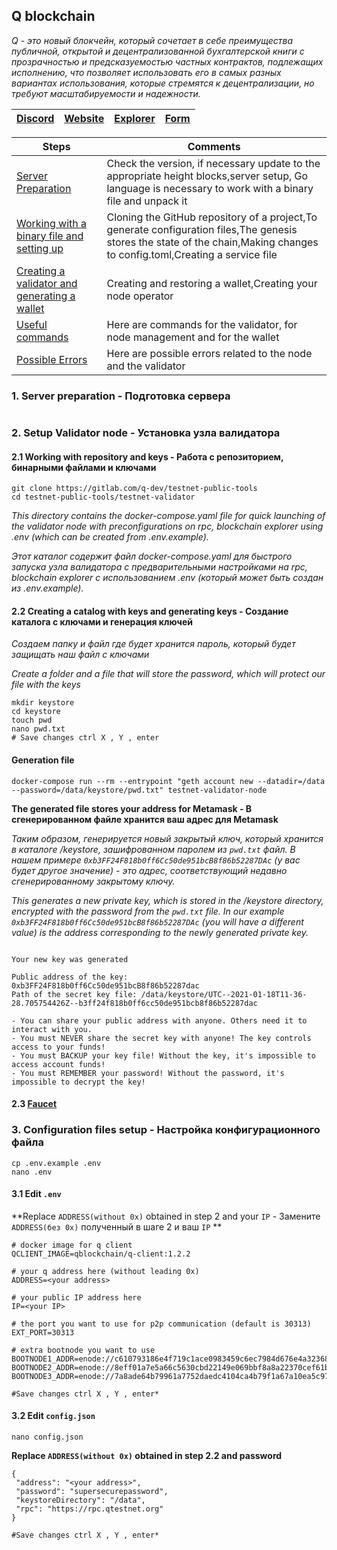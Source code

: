 ## Q blockchain

*Q - это новый блокчейн, который сочетает в себе преимущества публичной, открытой и децентрализованной бухгалтерской книги с прозрачностью и предсказуемостью частных контрактов, подлежащих исполнению, что позволяет использовать его в самых разных вариантах использования, которые стремятся к децентрализации, но требуют масштабируемости и надежности.*

[Discord](https://discord.gg/py7MFZ9g) | [Website](https://q.org/) | [Explorer](https://stats.qtestnet.org/) | [Form](https://itn.qdev.li/)
--- | --- | --- | --- |

Steps | Comments
--- | --- |
[Server Preparation]() | Check the version, if necessary update to the appropriate height blocks,server setup, Go language is necessary to work with a binary file and unpack it
[Working with a binary file and setting up]() | Cloning the GitHub repository of a project,To generate configuration files,The genesis stores the state of the chain,Making changes to config.toml,Creating a service file
[Creating a validator and generating a wallet]() | Creating and restoring a wallet,Creating your node operator
[Useful commands]() | Here are commands for the validator, for node management and for the wallet
[Possible Errors]() | Here are possible errors related to the node and the validator


### 1. Server preparation - Подготовка сервера
```

```

### 2. Setup Validator node - Установка узла валидатора

#### 2.1 Working with repository and keys - Работа с репозиторием, бинарными файлами и ключами
```Shell
git clone https://gitlab.com/q-dev/testnet-public-tools
cd testnet-public-tools/testnet-validator
```
*This directory contains the docker-compose.yaml file for quick launching of the validator node with preconfigurations on rpc, blockchain explorer using .env (which can be created from .env.example).*

*Этот каталог содержит файл docker-compose.yaml для быстрого запуска узла валидатора с предварительными настройками на rpc, blockchain explorer с использованием .env (который может быть создан из .env.example).*

#### 2.2 Creating a catalog with keys and generating keys - Создание каталога с ключами и генерация ключей
*Создаем папку и файл где будет хранится пароль, который будет защищать наш файл с ключами*

*Create a folder and a file that will store the password, which will protect our file with the keys*

```Shell
mkdir keystore 
cd keystore
touch pwd
nano pwd.txt
# Save changes ctrl X , Y , enter
```
#### Generation file

```Shell
docker-compose run --rm --entrypoint "geth account new --datadir=/data --password=/data/keystore/pwd.txt" testnet-validator-node
```

**The generated file stores your address for Metamask - В сгенерированном файле хранится ваш адрес для Metamask**

*Таким образом, генерируется новый закрытый ключ, который хранится в каталоге /keystore, зашифрованном паролем из `pwd.txt` файл. В нашем примере `0xb3FF24F818b0ff6Cc50de951bcB8f86b52287DAc` (у вас будет другое значение) - это адрес, соответствующий недавно сгенерированному закрытому ключу.*

*This generates a new private key, which is stored in the /keystore directory, encrypted with the password from the `pwd.txt` file. In our example `0xb3FF24F818b0ff6Cc50de951bcB8f86b52287DAc` (you will have a different value) is the address corresponding to the newly generated private key.*
```Shell

Your new key was generated

Public address of the key:   0xb3FF24F818b0ff6Cc50de951bcB8f86b52287dac
Path of the secret key file: /data/keystore/UTC--2021-01-18T11-36-28.705754426Z--b3ff24f818b0ff6cc50de951bcb8f86b52287dac

- You can share your public address with anyone. Others need it to interact with you.
- You must NEVER share the secret key with anyone! The key controls access to your funds!
- You must BACKUP your key file! Without the key, it's impossible to access account funds!
- You must REMEMBER your password! Without the password, it's impossible to decrypt the key!
```

#### 2.3 [Faucet](https://faucet.qtestnet.org/)

### 3. Configuration files setup - Настройка конфигурационного файла 
```
cp .env.example .env
nano .env
```

#### 3.1 Edit `.env`

**Replace `ADDRESS(without 0x)` obtained in step 2 and your `IP`  - Замените `ADDRESS(без 0х)` полученный в шаге 2 и ваш `IP` **
```
# docker image for q client
QCLIENT_IMAGE=qblockchain/q-client:1.2.2

# your q address here (without leading 0x)
ADDRESS=<your address>

# your public IP address here
IP=<your IP>

# the port you want to use for p2p communication (default is 30313)
EXT_PORT=30313

# extra bootnode you want to use
BOOTNODE1_ADDR=enode://c610793186e4f719c1ace0983459c6ec7984d676e4a323681a1cbc8a67f506d1eccc4e164e53c2929019ed0e5cfc1bc800662d6fb47c36e978ab94c417031ac8@79.125.97.227:30304
BOOTNODE2_ADDR=enode://8eff01a7e5a66c5630cbd22149e069bbf8a8a22370cef61b232179e21ba8c7b74d40e8ee5aa62c54d145f7fc671b851e5ccbfe124fce75944cf1b06e29c55c80@79.125.97.227:30305
BOOTNODE3_ADDR=enode://7a8ade64b79961a7752daedc4104ca4b79f1a67a10ea5c9721e7115d820dbe7599fe9e03c9c315081ccf6a2afb0b6652ee4965e38f066fe5bf129abd6d26df58@79.125.97.227:30306

#Save changes ctrl X , Y , enter*
```


#### 3.2 Edit `config.json`
```
nano config.json
```
**Replace `ADDRESS(without 0x)` obtained in step 2.2 and password**
```
{
 "address": "<your address>",
 "password": "supersecurepassword",
 "keystoreDirectory": "/data",
 "rpc": "https://rpc.qtestnet.org"
}

#Save changes ctrl X , Y , enter*
```
